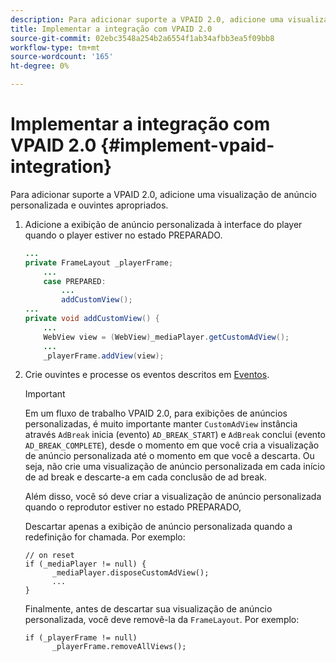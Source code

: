 ```yaml
---
description: Para adicionar suporte a VPAID 2.0, adicione uma visualização de anúncio personalizada e ouvintes apropriados.
title: Implementar a integração com VPAID 2.0
source-git-commit: 02ebc3548a254b2a6554f1ab34afbb3ea5f09bb8
workflow-type: tm+mt
source-wordcount: '165'
ht-degree: 0%

---
```


# Implementar a integração com VPAID 2.0 {#implement-vpaid-integration}

Para adicionar suporte a VPAID 2.0, adicione uma visualização de anúncio personalizada e ouvintes apropriados.

1. Adicione a exibição de anúncio personalizada à interface do player quando o player estiver no estado PREPARADO.

   ```java
   ... 
   private FrameLayout _playerFrame; 
       ... 
       case PREPARED: 
           ... 
           addCustomView(); 
   ... 
   private void addCustomView() { 
       ... 
       WebView view = (WebView)_mediaPlayer.getCustomAdView(); 
       ... 
       _playerFrame.addView(view);
   ```

1. Crie ouvintes e processe os eventos descritos em [Eventos](../../../../tvsdk-3x-android-prog/android-3x-events-notifications/events-summary/android-3x-events-summary.md).

   >[!IMPORTANT]
   >
   >Em um fluxo de trabalho VPAID 2.0, para exibições de anúncios personalizadas, é muito importante manter `CustomAdView` instância através `AdBreak` inicia (evento) `AD_BREAK_START`) e `AdBreak` conclui (evento `AD_BREAK_COMPLETE`), desde o momento em que você cria a visualização de anúncio personalizada até o momento em que você a descarta. Ou seja, não crie uma visualização de anúncio personalizada em cada início de ad break e descarte-a em cada conclusão de ad break.
   >
   >
   >Além disso, você só deve criar a visualização de anúncio personalizada quando o reprodutor estiver no estado PREPARADO,
   >
   >
   >Descartar apenas a exibição de anúncio personalizada quando a redefinição for chamada. Por exemplo:
   >
   >```
   >// on reset 
   >if (_mediaPlayer != null) { 
   >       _mediaPlayer.disposeCustomAdView(); 
   >       ... 
   >} 
   >
   >```
   >
   >Finalmente, antes de descartar sua visualização de anúncio personalizada, você deve removê-la da `FrameLayout`. Por exemplo:
   >
   >```
   >if (_playerFrame != null) 
   >       _playerFrame.removeAllViews(); 
   >```
